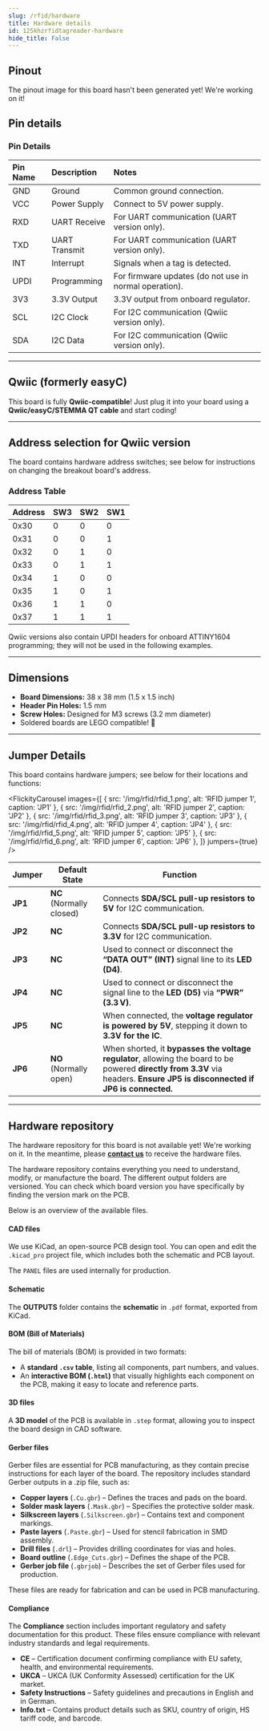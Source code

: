 ```yaml
---  
slug: /rfid/hardware  
title: Hardware details  
id: 125khzrfidtagreader-hardware  
hide_title: False  
---
```


## Pinout

<ErrorBox>The pinout image for this board hasn't been generated yet! We're working on it!</ErrorBox>

## Pin details

### Pin Details

| Pin Name | Description       | Notes                                                |
|:---------|:------------------|:------------------------------------------------------|
| GND      | Ground            | Common ground connection.                            |
| VCC      | Power Supply      | Connect to 5V power supply.                          |
| RXD      | UART Receive      | For UART communication (UART version only).          |
| TXD      | UART Transmit     | For UART communication (UART version only).          |
| INT      | Interrupt         | Signals when a tag is detected.   |
| UPDI     | Programming       | For firmware updates (do not use in normal operation). |
| 3V3      | 3.3V Output       | 3.3V output from onboard regulator.                  |
| SCL      | I2C Clock         | For I2C communication (Qwiic version only).            |
| SDA      | I2C Data          | For I2C communication (Qwiic version only).            |

---

## Qwiic (formerly easyC)

<CenteredImage src="/img/easyc_transparent.png" alt="EasyC/qwiic cable" width="550px" />
 
<InfoBox> This board is fully **Qwiic-compatible**! Just plug it into your board using a **Qwiic/easyC/STEMMA QT cable** and start coding! </InfoBox>

<QuickLink 
  title="Qwiic (formerly easyC) details and specifications" 
  description="Learn about hardware specifications, compatibility, and usage of the Qwiic connector." 
  url="/qwiic" 
/>

---

## Address selection for Qwiic version

The board contains hardware address switches; see below for instructions on changing the breakout board's address.

<CenteredImage src="/img/rfid/RFID_switch.png" alt="ADDR" width="550px" />

### Address Table

| Address | SW3 | SW2 | SW1 |
|---------|----|----|----|
| 0x30    | 0  | 0  | 0  |
| 0x31    | 0  | 0  | 1  |
| 0x32    | 0  | 1  | 0  |
| 0x33    | 0  | 1  | 1  |
| 0x34    | 1  | 0  | 0  |
| 0x35    | 1  | 0  | 1  |
| 0x36    | 1  | 1  | 0  |
| 0x37    | 1  | 1  | 1  |

<InfoBox>Qwiic versions also contain UPDI headers for onboard ATTINY1604 programming; they will not be used in the following examples.</InfoBox>

---

## Dimensions

- **Board Dimensions:** 38 x 38 mm (1.5 x 1.5 inch) 
- **Header Pin Holes:** 1.5 mm  
- **Screw Holes:** Designed for M3 screws (3.2 mm diameter)  
- Soldered boards are LEGO compatible! 🧱 

---

## Jumper Details

This board contains hardware jumpers; see below for their locations and functions:

<FlickityCarousel
  images={[
    { src: '/img/rfid/rfid_1.png', alt: 'RFID jumper 1', caption: 'JP1' },
    { src: '/img/rfid/rfid_2.png', alt: 'RFID jumper 2', caption: 'JP2' },
    { src: '/img/rfid/rfid_3.png', alt: 'RFID jumper 3', caption: 'JP3' },
    { src: '/img/rfid/rfid_4.png', alt: 'RFID jumper 4', caption: 'JP4' },
    { src: '/img/rfid/rfid_5.png', alt: 'RFID jumper 5', caption: 'JP5' },
    { src: '/img/rfid/rfid_6.png', alt: 'RFID jumper 6', caption: 'JP6' },
  ]}
  jumpers={true}
/>

| Jumper  | Default State            | Function                                                                                                      |
| ------- | ------------------------ | ------------------------------------------------------------------------------------------------------------- |
| **JP1** | **NC** (Normally closed) | Connects **SDA/SCL pull-up resistors to 5V** for I2C communication.                                             |
| **JP2** | **NC**                   | Connects **SDA/SCL pull-up resistors to 3.3V** for I2C communication.                                             |
| **JP3** | **NC**                   | Used to connect or disconnect the **“DATA OUT” (INT)** signal line to its **LED (D4)**.                           |
| **JP4** | **NC**                   | Used to connect or disconnect the signal line to the **LED (D5)** via **“PWR” (3.3 V)**.                          |
| **JP5** | **NC**                   | When connected, the **voltage regulator is powered by 5V**, stepping it down to **3.3V for the IC**.              |
| **JP6** | **NO** (Normally open)   | When shorted, it **bypasses the voltage regulator**, allowing the board to be powered **directly from 3.3V** via headers. **Ensure JP5 is disconnected if JP6 is connected.** |

---

## Hardware repository

<WarningBox>The hardware repository for this board is not available yet! We're working on it. In the meantime, please [**contact us**](https://soldered.com/contact/) to receive the hardware files.</WarningBox>

The hardware repository contains everything you need to understand, modify, or manufacture the board. The different output folders are versioned. You can check which board version you have specifically by finding the version mark on the PCB.

Below is an overview of the available files.  

#### CAD files

We use KiCad, an open-source PCB design tool. You can open and edit the `.kicad_pro` project file, which includes both the schematic and PCB layout.  

The `PANEL` files are used internally for production.  

#### Schematic

The **OUTPUTS** folder contains the **schematic** in `.pdf` format, exported from KiCad.

#### BOM (Bill of Materials)

The bill of materials (BOM) is provided in two formats:  

- A **standard `.csv` table**, listing all components, part numbers, and values.  
- An **interactive BOM (`.html`)** that visually highlights each component on the PCB, making it easy to locate and reference parts.  

#### 3D files

A **3D model** of the PCB is available in `.step` format, allowing you to inspect the board design in CAD software.  

#### Gerber files 

Gerber files are essential for PCB manufacturing, as they contain precise instructions for each layer of the board. The repository includes standard Gerber outputs in a .zip file, such as:  

- **Copper layers** (`.Cu.gbr`) – Defines the traces and pads on the board.  
- **Solder mask layers** (`.Mask.gbr`) – Specifies the protective solder mask.  
- **Silkscreen layers** (`.Silkscreen.gbr`) – Contains text and component markings.  
- **Paste layers** (`.Paste.gbr`) – Used for stencil fabrication in SMD assembly.  
- **Drill files** (`.drl`) – Provides drilling coordinates for vias and holes.  
- **Board outline** (`.Edge_Cuts.gbr`) – Defines the shape of the PCB.  
- **Gerber job file** (`.gbrjob`) – Describes the set of Gerber files used for production.  

These files are ready for fabrication and can be used in PCB manufacturing.

#### Compliance

The **Compliance** section includes important regulatory and safety documentation for this product. These files ensure compliance with relevant industry standards and legal requirements.  

- **CE** – Certification document confirming compliance with EU safety, health, and environmental requirements.  
- **UKCA** – UKCA (UK Conformity Assessed) certification for the UK market.  
- **Safety Instructions** – Safety guidelines and precautions in English and in German.
- **Info.txt** – Contains product details such as SKU, country of origin, HS tariff code, and barcode.